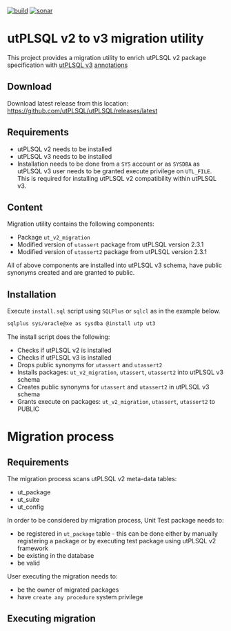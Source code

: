 [![build](https://img.shields.io/travis/utPLSQL/utPLSQL-v2-v3-bridge/master.svg?label=master%20branch)](https://travis-ci.org/utPLSQL/utPLSQL-v2-v3-bridge)
[![sonar](https://sonarqube.com/api/badges/gate?key=utPLSQL%3AutPLSQL-v2-v3-bridge)](https://sonarqube.com/dashboard/index?id=id=utPLSQL%3AutPLSQL-v2-v3-bridge)

# utPLSQL v2 to v3 migration utility

This project provides a migration utility to enrich utPLSQL v2 package specification with [utPLSQL v3](https://github.com/utPLSQL/utPLSQL) [annotations](https://utplsql.github.io/utPLSQL/v3.0.0/userguide/annotations.html)

## Download

Download latest release from this location:
https://github.com/utPLSQL/utPLSQL/releases/latest


## Requirements

- utPLSQL v2 needs to be installed
- utPLSQL v3 needs to be installed
- Installation needs to be done from a `SYS` account or as `SYSDBA` as utPLSQL v3 user needs to be granted execute privilege on `UTL_FILE`.
This is required for installing utPLSQL v2 compatibility within utPLSQL v3.


## Content

Migration utility contains the following components:

- Package `ut_v2_migration`
- Modified version of `utassert` package from utPLSQL version 2.3.1
- Modified version of `utassert2` package from utPLSQL version 2.3.1

All of above components are installed into utPLSQL v3 schema, have public synonyms created and are granted to public. 

## Installation

Execute `install.sql` script using `SQLPlus` or `sqlcl` as in the example below.
 
```bash
sqlplus sys/oracle@xe as sysdba @install utp ut3
```

The install script does the following:

- Checks if utPLSQL v2 is installed
- Checks if utPLSQL v3 is installed
- Drops public synonyms for `utassert` and `utassert2`  
- Installs packages: `ut_v2_migration`, `utassert`, `utassert2` into utPLSQL v3 schema
- Creates public synonyms for `utassert` and `utassert2` in utPLSQL v3 schema  
- Grants execute on packages: `ut_v2_migration`, `utassert`, `utassert2` to PUBLIC


# Migration process

## Requirements

The migration process scans utPLSQL v2 meta-data tables: 
- ut_package
- ut_suite
- ut_config

In order to be considered by migration process, Unit Test package needs to:
- be registered in `ut_package` table - this can be done either by manually registering a package or by executing test package using utPLSQL v2 framework
- be existing in the database
- be valid

User executing the migration needs to:
- be the owner of migrated packages
- have `create any procedure` system privilege 

## Executing migration



